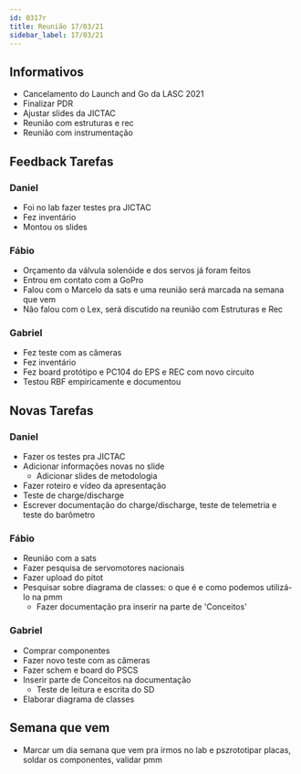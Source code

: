 ```yaml
---
id: 0317r
title: Reunião 17/03/21
sidebar_label: 17/03/21
---
```

## Informativos
- Cancelamento do Launch and Go da LASC 2021
- Finalizar PDR
- Ajustar slides da JICTAC
- Reunião com estruturas e rec
- Reunião com instrumentação

## Feedback Tarefas
### Daniel
- Foi no lab fazer testes pra JICTAC
- Fez inventário
- Montou os slides

### Fábio
- Orçamento da válvula solenóide e dos servos já foram feitos
- Entrou em contato com a GoPro
- Falou com o Marcelo da sats e uma reunião será marcada na semana que vem
- Não falou com o Lex, será discutido na reunião com Estruturas e Rec

### Gabriel
- Fez teste com as câmeras
- Fez inventário
- Fez board protótipo e PC104 do EPS e REC com novo circuito
- Testou RBF empiricamente e documentou 

## Novas Tarefas
### Daniel
- Fazer os testes pra JICTAC
- Adicionar informações novas no slide
    - Adicionar slides de metodologia
- Fazer roteiro e vídeo da apresentação
- Teste de charge/discharge
- Escrever documentação do charge/discharge, teste de telemetria e teste do barômetro

### Fábio
- Reunião com a sats
- Fazer pesquisa de servomotores nacionais
- Fazer upload do pitot
- Pesquisar sobre diagrama de classes: o que é e como podemos utilizá-lo na pmm
    - Fazer documentação pra inserir na parte de 'Conceitos'

### Gabriel
- Comprar componentes
- Fazer novo teste com as câmeras
- Fazer schem e board do PSCS
- Inserir parte de Conceitos na documentação
    - Teste de leitura e escrita do SD
- Elaborar diagrama de classes

## Semana que vem
- Marcar um dia semana que vem pra irmos no lab e pszrototipar placas, soldar os componentes, validar pmm